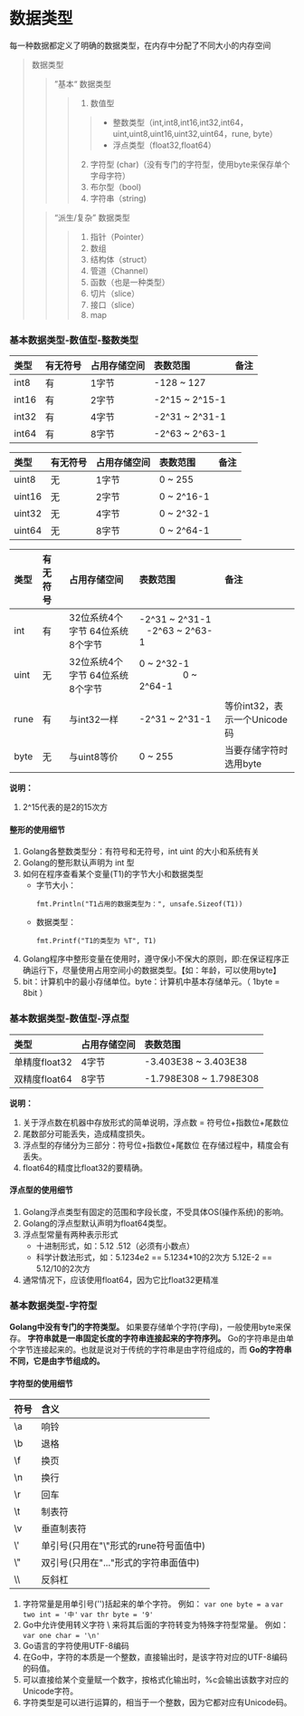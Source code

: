 # 数据类型

每一种数据都定义了明确的数据类型，在内存中分配了不同大小的内存空间

> 数据类型
> > ”基本“ 数据类型
> > > 1. 数值型
> > > > * 整数类型（int,int8,int16,int32,int64，uint,uint8,uint16,uint32,uint64，rune, byte）
> > > > * 浮点类型（float32,float64）
> > > 2. 字符型 (char)（没有专门的字符型，使用byte来保存单个字母字符）
> > > 3. 布尔型（bool)
> > > 4. 字符串（string)
>
> > “派生/复杂” 数据类型
> > > 1. 指针（Pointer）
> > > 2. 数组
> > > 3. 结构体（struct）
> > > 4. 管道（Channel）
> > > 5. 函数（也是一种类型）
> > > 6. 切片（slice）
> > > 7. 接口（slice）
> > > 8. map

### 基本数据类型-数值型-整数类型
| 类型   | 有无符号 | 占用存储空间 | 表数范围        | 备注  |
|:------|:--------|:-----------|:---------------|:-----|
| int8  | 有      | 1字节       | -128 ~ 127     |      |
| int16 | 有      | 2字节       | -2^15 ~ 2^15-1 |      |
| int32 | 有      | 4字节       | -2^31 ~ 2^31-1 |      |
| int64 | 有      | 8字节       | -2^63 ~ 2^63-1 |      |

| 类型    | 有无符号 | 占用存储空间 | 表数范围    | 备注  |
|:-------|:--------|:-----------|:-----------|:-----|
| uint8  | 无      | 1字节       | 0 ~ 255    |      |
| uint16 | 无      | 2字节       | 0 ~ 2^16-1 |      |
| uint32 | 无      | 4字节       | 0 ~ 2^32-1 |      |
| uint64 | 无      | 8字节       | 0 ~ 2^64-1 |      |

| 类型  | 有无符号 | 占用存储空间 | 表数范围    | 备注  |
|:-----|:--------|:-----------|:-----------|:-----|
| int | 有 | 32位系统4个字节 64位系统8个字节 | -2^31 ~ 2^31-1 &nbsp;&nbsp; -2^63 ~ 2^63-1 |      |
| uint | 无 | 32位系统4个字节 64位系统8个字节 | 0 ~ 2^32-1 &nbsp;&nbsp;&nbsp;&nbsp;&nbsp;&nbsp;&nbsp;&nbsp;&nbsp;&nbsp;&nbsp;&nbsp;&nbsp;&nbsp;&nbsp;&nbsp;&nbsp; 0 ~ 2^64-1 |      |
| rune | 有      | 与int32一样  | -2^31 ~ 2^31-1 | 等价int32，表示一个Unicode码 |
| byte | 无      | 与uint8等价  | 0 ~ 255 | 当要存储字符时选用byte |
**说明：**
1. 2^15代表的是2的15次方

#### 整形的使用细节
1. Golang各整数类型分：有符号和无符号，int uint 的大小和系统有关
2. Golang的整形默认声明为 int 型
3. 如何在程序查看某个变量(T1)的字节大小和数据类型
    * 字节大小：
        ```
        fmt.Println("T1占用的数据类型为：", unsafe.Sizeof(T1))
        ```
    * 数据类型：
        ```
        fmt.Printf("T1的类型为 %T", T1)
        ```
4. Golang程序中整形变量在使用时，遵守保小不保大的原则，即:在保证程序正确运行下，尽量使用占用空间小的数据类型。【如：年龄，可以使用byte】
5. bit：计算机中的最小存储单位。byte：计算机中基本存储单元。（ 1byte = 8bit ）

### 基本数据类型-数值型-浮点型
| 类型          | 占用存储空间 | 表数范围                |
|:-------------|:-----------|:-----------------------|
| 单精度float32 | 4字节       | -3.403E38 ~ 3.403E38   |
| 双精度float64 | 8字节       | -1.798E308 ~ 1.798E308 |

**说明：**
1. 关于浮点数在机器中存放形式的简单说明，浮点数 = 符号位+指数位+尾数位
2. 尾数部分可能丢失，造成精度损失。
3. 浮点型的存储分为三部分：符号位+指数位+尾数位 在存储过程中，精度会有丢失。
4. float64的精度比float32的要精确。

#### 浮点型的使用细节
1. Golang浮点类型有固定的范围和字段长度，不受具体OS(操作系统)的影响。
2. Golang的浮点型默认声明为float64类型。
3. 浮点型常量有两种表示形式
    * 十进制形式，如：5.12    .512（必须有小数点）
    * 科学计数法形式，如：5.1234e2 == 5.1234*10的2次方    5.12E-2 == 5.12/10的2次方
4. 通常情况下，应该使用float64，因为它比float32更精准

### 基本数据类型-字符型
**Golang中没有专门的字符类型。** 如果要存储单个字符(字母)，一般使用byte来保存。
**字符串就是一串固定长度的字符串连接起来的字符序列。** Go的字符串是由单个字节连接起来的。也就是说对于传统的字符串是由字符组成的，而 **Go的字符串不同，它是由字节组成的。**

#### 字符型的使用细节

| 符号 | 含义 |
|:----|:----|
| \a | 响铃 |
| \b | 退格 |
| \f | 换页 |
| \n | 换行 |
| \r | 回车 |
| \t | 制表符 |
| \v | 垂直制表符 |
| \\' | 单引号(只用在\"\\"形式的rune符号面值中) |
| \\" | 双引号(只用在\"...\"形式的字符串面值中) |
| \\\ | 反斜杠 |

1. 字符常量是用单引号('')括起来的单个字符。
    例如：
    `var one byte = a`
    `var two int = '中'`
    `var thr byte = '9'`
2. Go中允许使用转义字符 \ 来将其后面的字符转变为特殊字符型常量。
    例如：
    `var one char = '\n'`
3. Go语言的字符使用UTF-8编码
4. 在Go中，字符的本质是一个整数，直接输出时，是该字符对应的UTF-8编码的码值。
5. 可以直接给某个变量赋一个数字，按格式化输出时，%c会输出该数字对应的Unicode字符。
6. 字符类型是可以进行运算的，相当于一个整数，因为它都对应有Unicode码。
